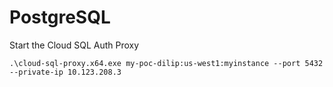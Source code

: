 # PostgreSQL

Start the Cloud SQL Auth Proxy
```
.\cloud-sql-proxy.x64.exe my-poc-dilip:us-west1:myinstance --port 5432 --private-ip 10.123.208.3
```